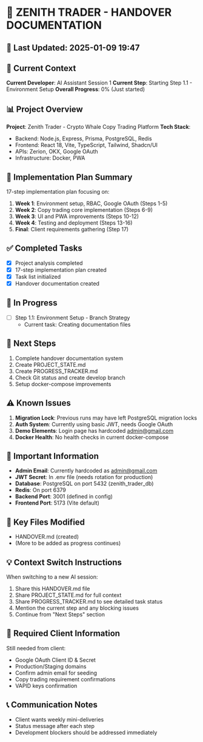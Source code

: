 # 🔄 ZENITH TRADER - HANDOVER DOCUMENTATION

## 📅 Last Updated: 2025-01-09 19:47

## 🎯 Current Context
**Current Developer**: AI Assistant Session 1
**Current Step**: Starting Step 1.1 - Environment Setup
**Overall Progress**: 0% (Just started)

## 📊 Project Overview
**Project**: Zenith Trader - Crypto Whale Copy Trading Platform
**Tech Stack**: 
- Backend: Node.js, Express, Prisma, PostgreSQL, Redis
- Frontend: React 18, Vite, TypeScript, Tailwind, Shadcn/UI
- APIs: Zerion, OKX, Google OAuth
- Infrastructure: Docker, PWA

## 🚀 Implementation Plan Summary
17-step implementation plan focusing on:
1. **Week 1**: Environment setup, RBAC, Google OAuth (Steps 1-5)
2. **Week 2**: Copy trading core implementation (Steps 6-9)
3. **Week 3**: UI and PWA improvements (Steps 10-12)
4. **Week 4**: Testing and deployment (Steps 13-16)
5. **Final**: Client requirements gathering (Step 17)

## ✅ Completed Tasks
- [x] Project analysis completed
- [x] 17-step implementation plan created
- [x] Task list initialized
- [x] Handover documentation created

## 🔄 In Progress
- [ ] Step 1.1: Environment Setup - Branch Strategy
  - Current task: Creating documentation files

## 📝 Next Steps
1. Complete handover documentation system
2. Create PROJECT_STATE.md
3. Create PROGRESS_TRACKER.md
4. Check Git status and create develop branch
5. Setup docker-compose improvements

## ⚠️ Known Issues
1. **Migration Lock**: Previous runs may have left PostgreSQL migration locks
2. **Auth System**: Currently using basic JWT, needs Google OAuth
3. **Demo Elements**: Login page has hardcoded admin@gmail.com
4. **Docker Health**: No health checks in current docker-compose

## 🔑 Important Information
- **Admin Email**: Currently hardcoded as admin@gmail.com
- **JWT Secret**: In .env file (needs rotation for production)
- **Database**: PostgreSQL on port 5432 (zenith_trader_db)
- **Redis**: On port 6379
- **Backend Port**: 3001 (defined in config)
- **Frontend Port**: 5173 (Vite default)

## 📁 Key Files Modified
- HANDOVER.md (created)
- (More to be added as progress continues)

## 💡 Context Switch Instructions
When switching to a new AI session:
1. Share this HANDOVER.md file
2. Share PROJECT_STATE.md for full context
3. Share PROGRESS_TRACKER.md to see detailed task status
4. Mention the current step and any blocking issues
5. Continue from "Next Steps" section

## 🔗 Required Client Information
Still needed from client:
- Google OAuth Client ID & Secret
- Production/Staging domains
- Confirm admin email for seeding
- Copy trading requirement confirmations
- VAPID keys confirmation

## 📞 Communication Notes
- Client wants weekly mini-deliveries
- Status message after each step
- Development blockers should be addressed immediately
